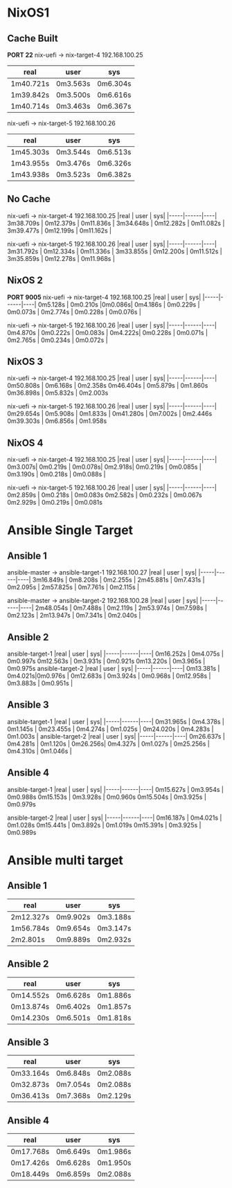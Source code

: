 # NixOS1
## Cache Built
__PORT 22__
nix-uefi -> nix-target-4 192.168.100.25

|real | user | sys|
|-----|------|----|
1m40.721s | 0m3.563s | 0m6.304s |
1m39.842s | 0m3.500s | 0m6.616s |
1m40.714s | 0m3.463s | 0m6.367s |

nix-uefi -> nix-target-5 192.168.100.26

|real | user | sys|
|-----|------|----|
1m45.303s | 0m3.544s | 0m6.513s |
1m43.955s | 0m3.476s | 0m6.326s |
1m43.938s | 0m3.523s | 0m6.382s |

## No Cache

nix-uefi -> nix-target-4 192.168.100.25
|real | user | sys|
|-----|------|----|
3m38.709s | 0m12.379s | 0m11.836s |
3m34.648s | 0m12.282s | 0m11.082s |
3m39.477s | 0m12.199s | 0m11.162s |

nix-uefi -> nix-target-5 192.168.100.26
|real | user | sys|
|-----|------|----|
3m31.792s | 0m12.334s | 0m11.336s |
3m33.855s | 0m12.200s | 0m11.512s |
3m35.859s | 0m12.278s | 0m11.968s |

## NixOS 2
__PORT 9005__
nix-uefi -> nix-target-4 192.168.100.25
|real | user | sys|
|-----|------|----|
0m5.128s | 0m0.210s |0m0.086s|
0m4.186s | 0m0.229s | 0m0.073s |
0m2.774s | 0m0.228s | 0m0.076s |

nix-uefi -> nix-target-5 192.168.100.26
|real | user | sys|
|-----|------|----|
0m4.870s | 0m0.222s | 0m0.083s |
0m4.222s| 0m0.228s | 0m0.071s |
0m2.765s | 0m0.234s | 0m0.072s |

## NixOS 3
nix-uefi -> nix-target-4 192.168.100.25
|real | user | sys|
|-----|------|----|
0m50.808s | 0m6.168s | 0m2.358s 
0m46.404s | 0m5.879s | 0m1.860s 
0m36.898s | 0m5.832s | 0m2.003s

nix-uefi -> nix-target-5 192.168.100.26
|real | user | sys|
|-----|------|----|
0m29.654s | 0m5.908s | 0m1.833s |
0m41.280s | 0m7.002s | 0m2.446s
0m39.303s | 0m6.856s | 0m1.958s

## NixOS 4 
nix-uefi -> nix-target-4 192.168.100.25
|real | user | sys|
|-----|------|----|
0m3.007s| 0m0.219s | 0m0.078s|
0m2.918s| 0m0.219s | 0m0.085s |
0m3.190s | 0m0.218s | 0m0.088s |

nix-uefi -> nix-target-5 192.168.100.26
|real | user | sys|
|-----|------|----|
0m2.859s | 0m0.218s | 0m0.083s
0m2.582s | 0m0.232s | 0m0.067s
0m2.929s | 0m0.219s | 0m0.081s

# Ansible Single Target
## Ansible 1

ansible-master -> ansible-target-1 192.168.100.27
|real | user | sys|
|-----|------|----|
3m16.849s | 0m8.208s | 0m2.255s |
2m45.881s | 0m7.431s | 0m2.095s |
2m57.825s | 0m7.761s | 0m2.115s |

ansible-master -> ansible-target-2 192.168.100.28
|real | user | sys|
|-----|------|----|
2m48.054s | 0m7.488s | 0m2.119s |
2m53.974s | 0m7.598s | 0m2.123s |
2m13.947s | 0m7.341s | 0m2.040s |

## Ansible 2 
ansible-target-1
|real | user | sys|
|-----|------|----|
0m16.252s | 0m4.075s | 0m0.997s
0m12.563s | 0m3.931s | 0m0.921s
0m13.220s | 0m3.965s | 0m0.975s
ansible-target-2
|real | user | sys|
|-----|------|----|
0m13.381s | 0m4.021s|0m0.976s |
0m12.683s | 0m3.924s | 0m0.968s |
0m12.958s | 0m3.883s | 0m0.951s |

## Ansible 3
ansible-target-1
|real | user | sys|
|-----|------|----|
0m31.965s | 0m4.378s | 0m1.145s |
0m23.455s | 0m4.274s | 0m1.025s |
0m24.020s | 0m4.283s | 0m1.003s |
ansible-target-2
|real | user | sys|
|-----|------|----|
0m26.637s | 0m4.281s | 0m1.120s |
0m26.256s| 0m4.327s | 0m1.027s |
0m25.256s | 0m4.310s | 0m1.046s |

## Ansible 4 
ansible-target-1
|real | user | sys|
|-----|------|----|
0m15.627s | 0m3.954s | 0m0.988s
0m15.153s | 0m3.928s | 0m0.960s
0m15.504s | 0m3.925s | 0m0.979s

ansible-target-2 
|real | user | sys|
|-----|------|----|
0m16.187s | 0m4.021s | 0m1.028s
0m15.441s | 0m3.892s | 0m1.019s
0m15.391s | 0m3.925s | 0m0.989s


# Ansible multi target
## Ansible 1
|real | user | sys|
|-----|------|----|
2m12.327s | 0m9.902s | 0m3.188s 
1m56.784s | 0m9.654s | 0m3.147s
2m2.801s | 0m9.889s | 0m2.932s

## Ansible 2
|real | user | sys|
|-----|------|----|
0m14.552s | 0m6.628s | 0m1.886s 
0m13.874s | 0m6.402s | 0m1.857s
0m14.230s | 0m6.501s | 0m1.818s

## Ansible 3
|real | user | sys|
|-----|------|----|
0m33.164s | 0m6.848s | 0m2.088s
0m32.873s | 0m7.054s | 0m2.088s
0m36.413s | 0m7.368s | 0m2.129s

## Ansible 4
|real | user | sys|
|-----|------|----|
0m17.768s | 0m6.649s | 0m1.986s 
0m17.426s | 0m6.628s | 0m1.950s
0m18.449s | 0m6.859s | 0m2.088s
